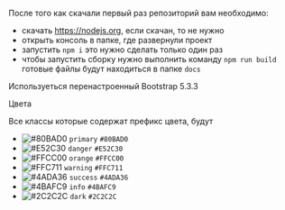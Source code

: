 После того как скачали первый раз репозиторий вам необходимо:

- скачать https://nodejs.org, если скачан, то не нужно
- открыть консоль в папке, где развернули проект
- запустить `npm i` это нужно сделать только один раз
- чтобы запустить сборку нужно выполнить команду `npm run build` готовые файлы будут находиться в папке `docs`

Используеться перенастроенный Bootstrap 5.3.3

Цвета

Все классы которые содержат префикс цвета, будут

- ![#80BAD0](https://placehold.co/15x15/80BAD0/80BAD0.png) `primary` `#80BAD0`
- ![#E52C30](https://placehold.co/15x15/E52C30/E52C30.png) `danger` `#E52C30`
- ![#FFCC00](https://placehold.co/15x15/FFCC00/FFCC00.png) `orange` `#FFCC00`
- ![#FFC711](https://placehold.co/15x15/FFC711/FFC711.png) `warning` `#FFC711`
- ![#4ADA36](https://placehold.co/15x15/4ADA36/4ADA36.png) `success` `#4ADA36`
- ![#4BAFC9](https://placehold.co/15x15/4BAFC9/4BAFC9.png) `info` `#4BAFC9`
- ![#2C2C2C](https://placehold.co/15x15/2C2C2C/2C2C2C.png) `dark` `#2C2C2C`